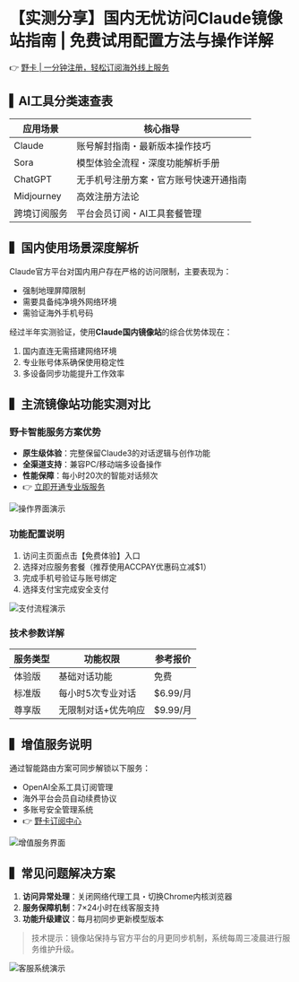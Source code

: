# 【实测分享】国内无忧访问Claude镜像站指南 | 免费试用配置方法与操作详解

👉 [野卡 | 一分钟注册，轻松订阅海外线上服务](https://bbtdd.com/yeka)

## ▍AI工具分类速查表

| 应用场景       | 核心指导                                                     |
|----------------|--------------------------------------------------------------|
| Claude        | 账号解封指南・最新版本操作技巧                               |
| Sora          | 模型体验全流程・深度功能解析手册                             |
| ChatGPT       | 无手机号注册方案・官方账号快速开通指南                       |
| Midjourney    | 高效注册方法论                                                |
| 跨境订阅服务  | 平台会员订阅・AI工具套餐管理                                  |

## ▍国内使用场景深度解析

Claude官方平台对国内用户存在严格的访问限制，主要表现为：
- 强制地理屏障限制
- 需要具备纯净境外网络环境
- 需验证海外手机号码

经过半年实测验证，使用**Claude国内镜像站**的综合优势体现在：
1. 国内直连无需搭建网络环境
2. 专业账号体系确保使用稳定性
3. 多设备同步功能提升工作效率

## ▍主流镜像站功能实测对比

### 野卡智能服务方案优势
- **原生级体验**：完整保留Claude3的对话逻辑与创作功能
- **全渠道支持**：兼容PC/移动端多设备操作
- **性能保障**：每小时20次的智能对话频次
- 👉 [立即开通专业版服务](https://bbtdd.com/yeka)

![操作界面演示](https://bbtdd.com/wp-content/uploads/img/9827568499.webp)

### 功能配置说明
1. 访问主页面点击【免费体验】入口
2. 选择对应服务套餐（推荐使用ACCPAY优惠码立减$1）
3. 完成手机号验证与账号绑定
4. 选择支付宝完成安全支付

![支付流程演示](https://bbtdd.com/wp-content/uploads/img/34729440.webp)

### 技术参数详解
| 服务类型       | 功能权限                      | 参考报价     |
|----------------|-------------------------------|-------------|
| 体验版         | 基础对话功能                  | 免费        |
| 标准版         | 每小时5次专业对话             | $6.99/月    |
| 尊享版         | 无限制对话+优先响应           | $9.99/月    |

## ▍增值服务说明
通过智能路由方案可同步解锁以下服务：
- OpenAI全系工具订阅管理
- 海外平台会员自动续费协议
- 多账号安全管理系统
- 👉 [野卡订阅中心](https://bbtdd.com/yeka) 

![增值服务界面](https://bbtdd.com/wp-content/uploads/img/39233315.webp)

## ▍常见问题解决方案
1. **访问异常处理**：关闭网络代理工具・切换Chrome内核浏览器
2. **服务保障机制**：7×24小时在线客服支持
3. **功能升级建议**：每月初同步更新模型版本

> 技术提示：镜像站保持与官方平台的月更同步机制，系统每周三凌晨进行服务维护升级。

![客服系统演示](https://bbtdd.com/wp-content/uploads/img/570190040.webp)